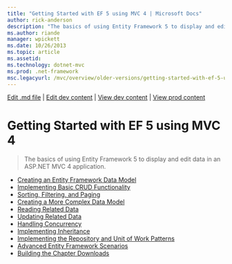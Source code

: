 ```yaml
---
title: "Getting Started with EF 5 using MVC 4 | Microsoft Docs"
author: rick-anderson
description: "The basics of using Entity Framework 5 to display and edit data in an ASP.NET MVC 4 application."
ms.author: riande
manager: wpickett
ms.date: 10/26/2013
ms.topic: article
ms.assetid: 
ms.technology: dotnet-mvc
ms.prod: .net-framework
msc.legacyurl: /mvc/overview/older-versions/getting-started-with-ef-5-using-mvc-4
---
```

[Edit .md file](C:\Projects\msc\dev\Msc.Www\Web.ASP\App_Data\github\mvc\overview\older-versions\index.md) | [Edit dev content](http://www.aspdev.net/umbraco#/content/content/edit/51669) | [View dev content](http://docs.aspdev.net/tutorials/mvc/overview/older-versions/getting-started-with-ef-5-using-mvc-4/index.html) | [View prod content](http://www.asp.net/mvc/overview/older-versions/getting-started-with-ef-5-using-mvc-4)

Getting Started with EF 5 using MVC 4
====================
> The basics of using Entity Framework 5 to display and edit data in an ASP.NET MVC 4 application.


- [Creating an Entity Framework Data Model](creating-an-entity-framework-data-model-for-an-asp-net-mvc-application.md)
- [Implementing Basic CRUD Functionality](implementing-basic-crud-functionality-with-the-entity-framework-in-asp-net-mvc-application.md)
- [Sorting, Filtering, and Paging](sorting-filtering-and-paging-with-the-entity-framework-in-an-asp-net-mvc-application.md)
- [Creating a More Complex Data Model](creating-a-more-complex-data-model-for-an-asp-net-mvc-application.md)
- [Reading Related Data](reading-related-data-with-the-entity-framework-in-an-asp-net-mvc-application.md)
- [Updating Related Data](updating-related-data-with-the-entity-framework-in-an-asp-net-mvc-application.md)
- [Handling Concurrency](handling-concurrency-with-the-entity-framework-in-an-asp-net-mvc-application.md)
- [Implementing Inheritance](implementing-inheritance-with-the-entity-framework-in-an-asp-net-mvc-application.md)
- [Implementing the Repository and Unit of Work Patterns](implementing-the-repository-and-unit-of-work-patterns-in-an-asp-net-mvc-application.md)
- [Advanced Entity Framework Scenarios](advanced-entity-framework-scenarios-for-an-mvc-web-application.md)
- [Building the Chapter Downloads](building-the-ef5-mvc4-chapter-downloads.md)
